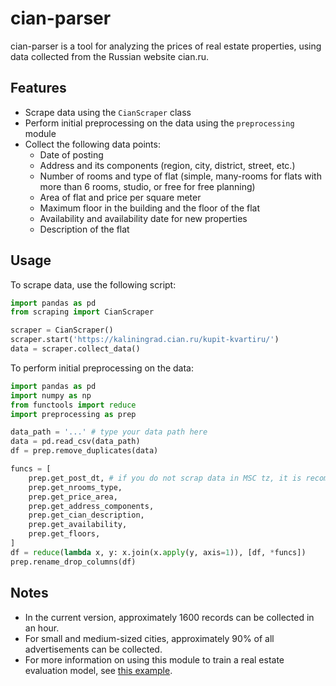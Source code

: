# cian-parser
cian-parser is a tool for analyzing the prices of real estate properties, using data collected from the Russian website cian.ru.

## Features
- Scrape data using the `CianScraper` class
- Perform initial preprocessing on the data using the `preprocessing` module
- Collect the following data points:
  - Date of posting
  - Address and its components (region, city, district, street, etc.)
  - Number of rooms and type of flat (simple, many-rooms for flats with more than 6 rooms, studio, or free for free planning)
  - Area of flat and price per square meter
  - Maximum floor in the building and the floor of the flat
  - Availability and availability date for new properties
  - Description of the flat

## Usage
To scrape data, use the following script:

```python
import pandas as pd
from scraping import CianScraper

scraper = CianScraper()
scraper.start('https://kaliningrad.cian.ru/kupit-kvartiru/')
data = scraper.collect_data()
```
To perform initial preprocessing on the data:  
```python
import pandas as pd
import numpy as np
from functools import reduce
import preprocessing as prep

data_path = '...' # type your data path here
data = pd.read_csv(data_path)
df = prep.remove_duplicates(data)

funcs = [
    prep.get_post_dt, # if you do not scrap data in MSC tz, it is recommended to add the difference between your tz and msc tz 
    prep.get_nrooms_type,
    prep.get_price_area,
    prep.get_address_components,
    prep.get_cian_description,
    prep.get_availability,
    prep.get_floors,
]
df = reduce(lambda x, y: x.join(x.apply(y, axis=1)), [df, *funcs])
prep.rename_drop_columns(df)
```
## Notes
  - In the current version, approximately 1600 records can be collected in an hour.
  - For small and medium-sized cities, approximately 90% of all advertisements can be collected.
  - For more information on using this module to train a real estate evaluation model, see [this example](https://github.com/farimano/cian-parser-example).
